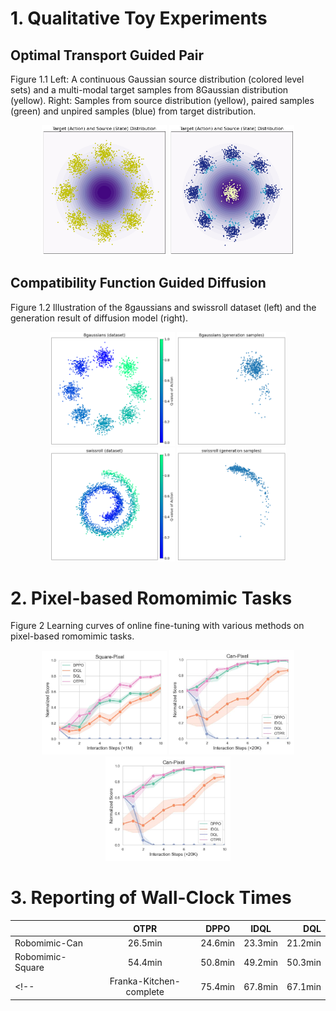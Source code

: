 # 1. Qualitative Toy Experiments
## Optimal Transport Guided Pair
Figure 1.1 Left: A continuous Gaussian source distribution (colored level sets) and a multi-modal target samples from 8Gaussian distribution (yellow). Right: Samples from source distribution (yellow), paired samples (green) and unpired samples (blue) from target distribution.
<center class="half">
<img src="asset/t81.png" width="200"/>
<img src="asset/t813.png" width="200"/>
</center>

## Compatibility Function Guided Diffusion
Figure 1.2 Illustration of the 8gaussians and swissroll dataset (left) and the generation result of diffusion model (right).
<center class="half">
<img src="asset/t8d.png" width="200"/>
<img src="asset/t8s.png" width="175"/>
</center>
<center class="half">
<img src="asset/tsd.png" width="200"/>
<img src="asset/tss.png" width="175"/>
</center>


# 2. Pixel-based Romomimic Tasks
Figure 2 Learning curves of online fine-tuning with various methods on pixel-based romomimic tasks.
<center class="half">
<img src="asset/Exp1_square_pixel.jpg" width="200"/>
<img src="asset/Exp1_can_pixel.jpg" width="200"/>
<img src="asset/Exp1_can_pixel.jpg" width="200"/>
</center>

# 3. Reporting of Wall-Clock Times
|     | OTPR | DPPO     | IDQL| DQL |
| :---        |    :----:   |          :---: |   :---: | ---: |
| Robomimic-Can     | 26.5min      | 24.6min   | 23.3min| 21.2min |
| Robomimic-Square   | 54.4min        | 50.8min      | 49.2min| 50.3min |
<!-- | Franka-Kitchen-complete   | 75.4min      | 67.8min  | 67.1min | 64.1min | -->